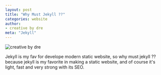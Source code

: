 ```yaml
---
layout: post
title: "Why Must Jekyll ??"
categories: website
author:
- creative by dre
meta: "Jekyll"
---
```


![creative by dre](https://1.bp.blogspot.com/-G6Ig3TDAMU4/YLcDxzISnoI/AAAAAAAAOXA/-IH8DX9esVUSvQzqP0vZpUr6tkSjClYggCLcBGAsYHQ/s960/13406805_10206589188349367_938707191884813742_n.jpg)

Jekyll is my fav for develope modern static website, so why must jekyll ?? because jekyll is my favorite in making a static website, and of course it's light, fast and very strong with its SEO.